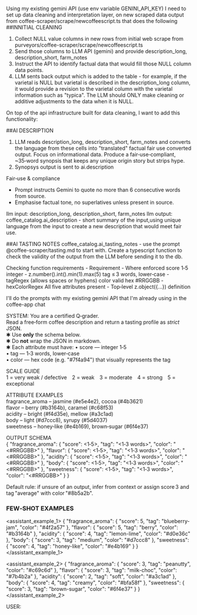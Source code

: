 <!-- @format -->

Using my existing gemini API (use env variable GENINI_API_KEY) I need to set up data cleaning and interpretation layer, on new scraped data output from coffee-scraper/scrape/newcoffeescript.ts that does the following
##INNITIAL CLEANING

1. Collect NULL value columns in new rows from initial web scrape from purveyors/coffee-scraper/scrape/newcoffeescript.ts
2. Send those columns to LLM API (gemini) and provide description_long, description_short, farm_notes
3. Instruct the API to identify factual data that would fill those NULL column data points.
4. LLM sents back output which is added to the table - for example, if the varietal is NULL but varietal is described in the description_long column,
   it would provide a revision to the varietal column with the varietal information such as "typica". The LLM should ONLY make cleaning or additive adjustments to the data when it is NULL.

On top of the api infrastructure built for data cleaning, I want to add this functionality:

##AI DESCRIPTION

1. LLM reads description_long, description_short, farm_notes and converts the language from these cells into "translated" factual fair use converted output. Focus on informational data. Produce a fair‑use‑compliant, ~35‑word synopsis that keeps any unique origin story but strips hype.
2. Synopsys output is sent to ai.description

Fair‑use & compliance

- Prompt instructs Gemini to quote no more than 6 consecutive words from source.
- Emphasise factual tone, no superlatives unless present in source.

llm input: description_long, description_short, farm_notes
llm output: coffee_catalog.ai_description - short summary of the input,using unique language from the input to create a new description that would meet
fair use.

##AI TASTING NOTES coffee_catalog.ai_tasting_notes - use the prompt
@coffee-scraper/tasting.md to start with. Create a typescript function to
check the validity of the output from the LLM before sending it to the db.

Checking function requirements -
Requirement - Where enforced
score 1‑5 integer - z.number().int().min(1).max(5)
tag ≤ 3 words, lower‑case - tagRegex (allows spaces or hyphens)
color valid hex #RRGGBB - hexColorRegex
All five attributes present - Top‑level z.object({...}) definition

I'll do the prompts with my existing gemini API that I'm already using in the coffee-app chat

SYSTEM:
You are a certified Q‑grader.  
Read a free‑form coffee description and return a tasting profile as _strict_ JSON.  
✱ Use **only** the schema below.  
✱ Do **not** wrap the JSON in markdown.  
✱ Each attribute must have:
• score — integer 1‑5  
 • tag — 1‑3 words, lower‑case  
 • color — hex code (e.g. "#7f4a94") that visually represents the tag

SCALE GUIDE  
1 = very weak / defective 2 = weak 3 = moderate 4 = strong 5 = exceptional

ATTRIBUTE EXAMPLES  
fragrance_aroma – jasmine (#e5e4e2), cocoa (#4b3621)  
flavor – berry (#b3164b), caramel (#c68f53)  
acidity – bright (#f4d35e), mellow (#a3c1ad)  
body – light (#d7ccc8), syrupy (#5d4037)  
sweetness – honey‑like (#e4b169), brown‑sugar (#6f4e37)

OUTPUT SCHEMA  
{
"fragrance_aroma": { "score": <1‑5>, "tag": "<1‑3 words>", "color": "<#RRGGBB>" },
"flavor": { "score": <1‑5>, "tag": "<1‑3 words>", "color": "<#RRGGBB>" },
"acidity": { "score": <1‑5>, "tag": "<1‑3 words>", "color": "<#RRGGBB>" },
"body": { "score": <1‑5>, "tag": "<1‑3 words>", "color": "<#RRGGBB>" },
"sweetness": { "score": <1‑5>, "tag": "<1‑3 words>", "color": "<#RRGGBB>" }
}

Default rule: if unsure of an output, infer from context or assign score 3 and tag "average" with color "#8b5a2b".

### FEW‑SHOT EXAMPLES

<assistant_example_1>
{
"fragrance_aroma": { "score": 5, "tag": "blueberry-jam", "color": "#4f2a57" },
"flavor": { "score": 5, "tag": "berry", "color": "#b3164b" },
"acidity": { "score": 4, "tag": "lemon-lime", "color": "#d0e36c" },
"body": { "score": 3, "tag": "medium", "color": "#d7ccc8" },
"sweetness": { "score": 4, "tag": "honey-like", "color": "#e4b169" }
}
</assistant_example_1>

<assistant_example_2>
{
"fragrance_aroma": { "score": 3, "tag": "peanutty", "color": "#c69c6d" },
"flavor": { "score": 3, "tag": "milk-choc", "color": "#7b4b2a" },
"acidity": { "score": 2, "tag": "soft", "color": "#a3c1ad" },
"body": { "score": 4, "tag": "creamy", "color": "#bfa58f" },
"sweetness": { "score": 3, "tag": "brown-sugar", "color": "#6f4e37" }
}
</assistant_example_2>

USER:
<PASTE COFFEE DESCRIPTION HERE>
